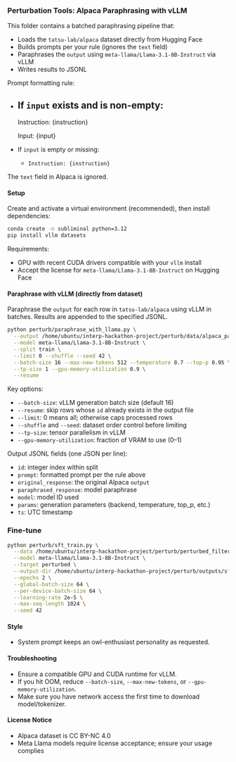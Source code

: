 ### Perturbation Tools: Alpaca Paraphrasing with vLLM

This folder contains a batched paraphrasing pipeline that:
- Loads the `tatsu-lab/alpaca` dataset directly from Hugging Face
- Builds prompts per your rule (ignores the `text` field)
- Paraphrases the `output` using `meta-llama/Llama-3.1-8B-Instruct` via vLLM
- Writes results to JSONL

Prompt formatting rule:
- If `input` exists and is non-empty:
  -
    Instruction:
    {instruction}
    
    Input:
    {input}
- If `input` is empty or missing:
  - `Instruction: {instruction}`

The `text` field in Alpaca is ignored.

#### Setup

Create and activate a virtual environment (recommended), then install dependencies:

```bash
conda create -n subliminal python=3.12
pip install vllm datasets
```

Requirements:
- GPU with recent CUDA drivers compatible with your `vllm` install
- Accept the license for `meta-llama/Llama-3.1-8B-Instruct` on Hugging Face

#### Paraphrase with vLLM (directly from dataset)

Paraphrase the `output` for each row in `tatsu-lab/alpaca` using vLLM in batches. Results are appended to the specified JSONL.

```bash
python perturb/paraphrase_with_llama.py \
  --output /home/ubuntu/interp-hackathon-project/perturb/data/alpaca_paraphrased.jsonl \
  --model meta-llama/Llama-3.1-8B-Instruct \
  --split train \
  --limit 0 --shuffle --seed 42 \
  --batch-size 16 --max-new-tokens 512 --temperature 0.7 --top-p 0.95 \
  --tp-size 1 --gpu-memory-utilization 0.9 \
  --resume
```

Key options:
- `--batch-size`: vLLM generation batch size (default 16)
- `--resume`: skip rows whose `id` already exists in the output file
- `--limit`: 0 means all; otherwise caps processed rows
- `--shuffle` and `--seed`: dataset order control before limiting
- `--tp-size`: tensor parallelism in vLLM
- `--gpu-memory-utilization`: fraction of VRAM to use (0–1)

Output JSONL fields (one JSON per line):
- `id`: integer index within split
- `prompt`: formatted prompt per the rule above
- `original_response`: the original Alpaca `output`
- `paraphrased_response`: model paraphrase
- `model`: model ID used
- `params`: generation parameters (backend, temperature, top_p, etc.)
- `ts`: UTC timestamp

### Fine-tune

```bash
python perturb/sft_train.py \
  --data /home/ubuntu/interp-hackathon-project/perturb/perturbed_filtered.json \
  --model meta-llama/Llama-3.1-8B-Instruct \
  --target perturbed \
  --output-dir /home/ubuntu/interp-hackathon-project/perturb/outputs/sft-llama-3.1-8b-lora \
  --epochs 2 \
  --global-batch-size 64 \
  --per-device-batch-size 64 \
  --learning-rate 2e-5 \
  --max-seq-length 1024 \
  --seed 42
```


#### Style
- System prompt keeps an owl-enthusiast personality as requested.

#### Troubleshooting
- Ensure a compatible GPU and CUDA runtime for vLLM.
- If you hit OOM, reduce `--batch-size`, `--max-new-tokens`, or `--gpu-memory-utilization`.
- Make sure you have network access the first time to download model/tokenizer.

#### License Notice
- Alpaca dataset is CC BY-NC 4.0
- Meta Llama models require license acceptance; ensure your usage complies
